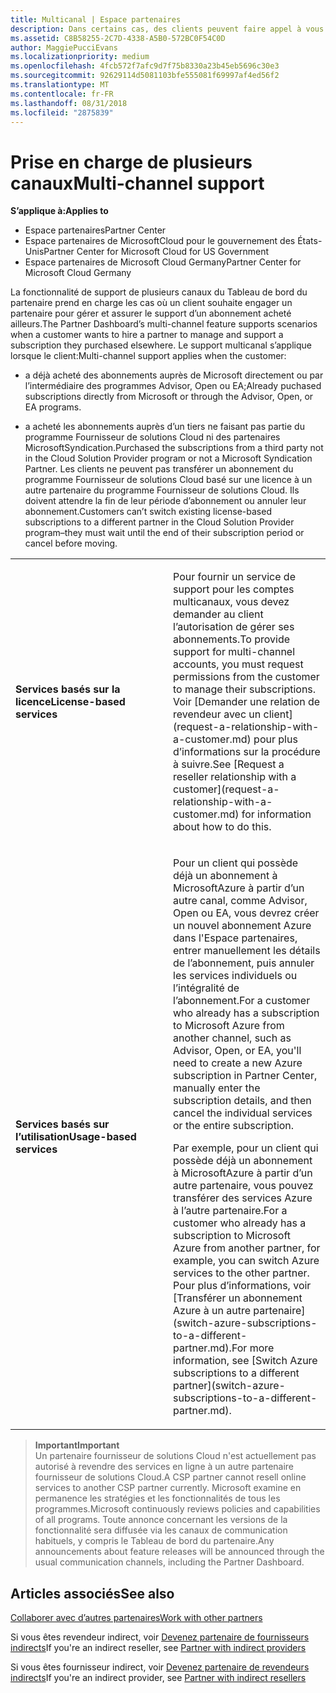 ```yaml
---
title: Multicanal | Espace partenaires
description: Dans certains cas, des clients peuvent faire appel à vous pour configurer et prendre en charge un abonnement qu’ils ont acheté ailleurs.
ms.assetid: C8B58255-2C7D-4338-A5B0-572BC0F54C0D
author: MaggiePucciEvans
ms.localizationpriority: medium
ms.openlocfilehash: 4fcb572f7afc9d7f75b8330a23b45eb5696c30e3
ms.sourcegitcommit: 92629114d5081103bfe555081f69997af4ed56f2
ms.translationtype: MT
ms.contentlocale: fr-FR
ms.lasthandoff: 08/31/2018
ms.locfileid: "2875839"
---
```

# <a name="multi-channel-support"></a><span data-ttu-id="a0bbc-103">Prise en charge de plusieurs canaux</span><span class="sxs-lookup"><span data-stu-id="a0bbc-103">Multi-channel support</span></span>

**<span data-ttu-id="a0bbc-104">S’applique à:</span><span class="sxs-lookup"><span data-stu-id="a0bbc-104">Applies to</span></span>**

-  <span data-ttu-id="a0bbc-105">Espace partenaires</span><span class="sxs-lookup"><span data-stu-id="a0bbc-105">Partner Center</span></span>
-  <span data-ttu-id="a0bbc-106">Espace partenaires de MicrosoftCloud pour le gouvernement des États-Unis</span><span class="sxs-lookup"><span data-stu-id="a0bbc-106">Partner Center for Microsoft Cloud for US Government</span></span>
-  <span data-ttu-id="a0bbc-107">Espace partenaires de Microsoft Cloud Germany</span><span class="sxs-lookup"><span data-stu-id="a0bbc-107">Partner Center for Microsoft Cloud Germany</span></span>

<span data-ttu-id="a0bbc-108">La fonctionnalité de support de plusieurs canaux du Tableau de bord du partenaire prend en charge les cas où un client souhaite engager un partenaire pour gérer et assurer le support d’un abonnement acheté ailleurs.</span><span class="sxs-lookup"><span data-stu-id="a0bbc-108">The Partner Dashboard’s multi-channel feature supports scenarios when a customer wants to hire a partner to manage and support a subscription they purchased elsewhere.</span></span> <span data-ttu-id="a0bbc-109">Le support multicanal s’applique lorsque le client:</span><span class="sxs-lookup"><span data-stu-id="a0bbc-109">Multi-channel support applies when the customer:</span></span>

-   <span data-ttu-id="a0bbc-110">a déjà acheté des abonnements auprès de Microsoft directement ou par l’intermédiaire des programmes Advisor, Open ou EA;</span><span class="sxs-lookup"><span data-stu-id="a0bbc-110">Already puchased subscriptions directly from Microsoft or through the Advisor, Open, or EA programs.</span></span>

-   <span data-ttu-id="a0bbc-111">a acheté les abonnements auprès d’un tiers ne faisant pas partie du programme Fournisseur de solutions Cloud ni des partenaires MicrosoftSyndication.</span><span class="sxs-lookup"><span data-stu-id="a0bbc-111">Purchased the subscriptions from a third party not in the Cloud Solution Provider program or not a Microsoft Syndication Partner.</span></span> <span data-ttu-id="a0bbc-112">Les clients ne peuvent pas transférer un abonnement du programme Fournisseur de solutions Cloud basé sur une licence à un autre partenaire du programme Fournisseur de solutions Cloud. Ils doivent attendre la fin de leur période d’abonnement ou annuler leur abonnement.</span><span class="sxs-lookup"><span data-stu-id="a0bbc-112">Customers can’t switch existing license-based subscriptions to a different partner in the Cloud Solution Provider program–they must wait until the end of their subscription period or cancel before moving.</span></span>


<table>
<colgroup>
<col width="50%" />
<col width="50%" />
</colgroup>
<tbody>
<tr class="odd">
<td><p><strong><span data-ttu-id="a0bbc-113">Services basés sur la licence</span><span class="sxs-lookup"><span data-stu-id="a0bbc-113">License-based services</span></span></strong></p></td>
<td><p><span data-ttu-id="a0bbc-114">Pour fournir un service de support pour les comptes multicanaux, vous devez demander au client l’autorisation de gérer ses abonnements.</span><span class="sxs-lookup"><span data-stu-id="a0bbc-114">To provide support for multi-channel accounts, you must request permissions from the customer to manage their subscriptions.</span></span> <span data-ttu-id="a0bbc-115">Voir [Demander une relation de revendeur avec un client](request-a-relationship-with-a-customer.md) pour plus d’informations sur la procédure à suivre.</span><span class="sxs-lookup"><span data-stu-id="a0bbc-115">See [Request a reseller relationship with a customer](request-a-relationship-with-a-customer.md) for information about how to do this.</span></span></p></td>
</tr>
<tr class="even">
<td><p><strong><span data-ttu-id="a0bbc-116">Services basés sur l’utilisation</span><span class="sxs-lookup"><span data-stu-id="a0bbc-116">Usage-based services</span></span></strong></p></td>
<td>
<p><span data-ttu-id="a0bbc-117">Pour un client qui possède déjà un abonnement à MicrosoftAzure à partir d’un autre canal, comme Advisor, Open ou EA, vous devrez créer un nouvel abonnement Azure dans l'Espace partenaires, entrer manuellement les détails de l’abonnement, puis annuler les services individuels ou l’intégralité de l’abonnement.</span><span class="sxs-lookup"><span data-stu-id="a0bbc-117">For a customer who already has a subscription to Microsoft Azure from another channel, such as Advisor, Open, or EA, you'll need to create a new Azure subscription in Partner Center, manually enter the subscription details, and then cancel the individual services or the entire subscription.</span></span></p>
<p><span data-ttu-id="a0bbc-118">Par exemple, pour un client qui possède déjà un abonnement à MicrosoftAzure à partir d’un autre partenaire, vous pouvez transférer des services Azure à l’autre partenaire.</span><span class="sxs-lookup"><span data-stu-id="a0bbc-118">For a customer who already has a subscription to Microsoft Azure from another partner, for example, you can switch Azure services to the other partner.</span></span> <span data-ttu-id="a0bbc-119">Pour plus d’informations, voir [Transférer un abonnement Azure à un autre partenaire](switch-azure-subscriptions-to-a-different-partner.md).</span><span class="sxs-lookup"><span data-stu-id="a0bbc-119">For more information, see [Switch Azure subscriptions to a different partner](switch-azure-subscriptions-to-a-different-partner.md).</span></span></p>
</td>
</tr>
</tbody>
</table>

>**<span data-ttu-id="a0bbc-120">Important</span><span class="sxs-lookup"><span data-stu-id="a0bbc-120">Important</span></span>**<br>
<span data-ttu-id="a0bbc-121">Un partenaire fournisseur de solutions Cloud n'est actuellement pas autorisé à revendre des services en ligne à un autre partenaire fournisseur de solutions Cloud.</span><span class="sxs-lookup"><span data-stu-id="a0bbc-121">A CSP partner cannot resell online services to another CSP partner currently.</span></span> <span data-ttu-id="a0bbc-122">Microsoft examine en permanence les stratégies et les fonctionnalités de tous les programmes.</span><span class="sxs-lookup"><span data-stu-id="a0bbc-122">Microsoft continuously reviews policies and capabilities of all programs.</span></span> <span data-ttu-id="a0bbc-123">Toute annonce concernant les versions de la fonctionnalité sera diffusée via les canaux de communication habituels, y compris le Tableau de bord du partenaire.</span><span class="sxs-lookup"><span data-stu-id="a0bbc-123">Any announcements about feature releases will be announced through the usual communication channels, including the Partner Dashboard.</span></span> 

## <a name="see-also"></a><span data-ttu-id="a0bbc-124">Articles associés</span><span class="sxs-lookup"><span data-stu-id="a0bbc-124">See also</span></span>

[<span data-ttu-id="a0bbc-125">Collaborer avec d’autres partenaires</span><span class="sxs-lookup"><span data-stu-id="a0bbc-125">Work with other partners</span></span>](work-with-other-partners.md)

<span data-ttu-id="a0bbc-126">Si vous êtes revendeur indirect, voir [Devenez partenaire de fournisseurs indirects](indirect-reseller-tasks-in-partner-center.md)</span><span class="sxs-lookup"><span data-stu-id="a0bbc-126">If you're an indirect reseller, see [Partner with indirect providers](indirect-reseller-tasks-in-partner-center.md)</span></span>

<span data-ttu-id="a0bbc-127">Si vous êtes fournisseur indirect, voir [Devenez partenaire de revendeurs indirects](indirect-provider-tasks-in-partner-center.md)</span><span class="sxs-lookup"><span data-stu-id="a0bbc-127">If you're an indirect provider, see [Partner with indirect resellers](indirect-provider-tasks-in-partner-center.md)</span></span> 

 

 



